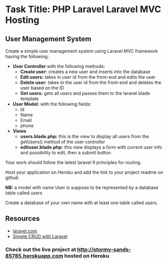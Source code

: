 <h1>Task Title: PHP Laravel Laravel MVC Hosting</h1>
<h2>User Management System</h2>
<p>Create a simple user management system using Laravel MVC framework having the following:</p>
<ul>
    <li>
        <strong>User Controller</strong> with the following methods:
        <ul>
            <li><strong>Create user:</strong> creates a new user and inserts into the database</li>
            <li><strong>Edit users:</strong> takes in user id from the front-end and edits the user</li>
            <li><strong>Delete user:</strong> takes in the user id from the front-end  and deletes the user based on the ID</li>
            <li><strong>Get users:</strong> gets all users and passes them to the laravel blade template</li>
        </ul>
    </li>
    <li>
        <strong>User Model:</strong> with the following fields:
        <ul>
            <li>Id</li>
            <li>Name</li>
            <li>Email</li>
            <li>phone</li>
        </ul>
    </li>
    <li>
        <strong>Views</strong>
        <ul>
            <li><strong>users.blade.php:</strong> this is the view to display all users from the getUsers() method of the user controller</li>
            <li><strong>edituser.blade.php:</strong> this view displays a form with current user info and possibility to edit, then a submit button</li>
        </ul>
    </li>
</ul>
<p>Your work should follow the latest laravel 9 principles for routing.</p>
<p>Host your application on Heroku  and add the link to your project readme on github</p>
<p><strong>NB:</strong> a model with name User is suppose to be represented by a database table called users</p>
<p>Create a database of your own name with at least one table called users.</p>

<h2>Resources</h2>
<ul>
    <li><a href="https://laravel.com" target="_blank">laravel.com</a></li>
    <li><a href="https://youtu.be/QVNQq-LfHBk" target="_blank">Simple CRUD with Laravel</a></li>
</ul>

<h3>Check out the live project at <a href="http://stormy-sands-85785.herokuapp.com/users" target="_blank">http://stormy-sands-85785.herokuapp.com</a> hosted on Heroku</h3>
